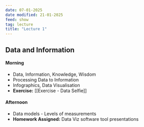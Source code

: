 ```yaml
---
date: 07-01-2025
date modified: 21-01-2025
feed: show
tag: lecture
title: "Lecture 1"
---
```


## Data and Information

#### Morning
- Data, Information, Knowledge, Wisdom
- Processing Data to Information
- Infographics, Data Visualisation
- **Exercise:** [[Exercise - Data Selfie]]

#### Afternoon
- Data models - Levels of measurements
- **Homework Assigned:** Data Viz software tool presentations
